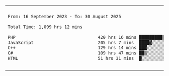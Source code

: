 

<table border="0">
 <tr>
  <td>
  
 
 <!--START_SECTION:waka-->

```txt
From: 16 September 2023 - To: 30 August 2025

Total Time: 1,099 hrs 12 mins

PHP                                420 hrs 16 mins █████████▒░░░░░░░░░░░░░░░   37.82 %
JavaScript                         205 hrs 7 mins  ████▓░░░░░░░░░░░░░░░░░░░░   18.46 %
C++                                129 hrs 14 mins ███░░░░░░░░░░░░░░░░░░░░░░   11.63 %
C#                                 109 hrs 47 mins ██▒░░░░░░░░░░░░░░░░░░░░░░   09.88 %
HTML                               51 hrs 31 mins  █░░░░░░░░░░░░░░░░░░░░░░░░   04.64 %
```

<!--END_SECTION:waka-->
  </td>
    <td>
   <div align="start">
        <a href="https://open.spotify.com/user/dxso20he52f5d4ti73duavf95">
        <img width="200px" src="https://spotify-github-profile.kittinanx.com/api/view.svg?uid=dxso20he52f5d4ti73duavf95&cover_image=true&theme=default&show_offline=false&background_color=121212&interchange=false" alt="Spotify Now Playing">
    </a>
</div> 

  </td>
 </tr>

</table>

